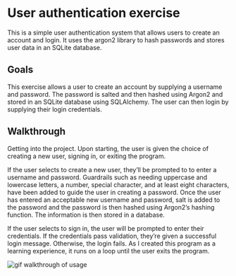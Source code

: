 # User authentication exercise

This is a simple user authentication system that allows users to create an account and login. It uses the argon2 library to hash passwords and stores user data in an SQLite database.

## Goals

This exercise allows a user to create an account by supplying a username and password. The password is salted and then hashed using Argon2 and stored in an SQLite database using SQLAlchemy. The user can then login by supplying their login credentials. 

## Walkthrough

Getting into the project. Upon starting, the user is given the choice of creating a new user, signing in, or exiting the program. 

If the user selects to create a new user, they’ll be prompted to to enter a username and password. Guardrails such as needing uppercase and lowercase letters, a number, special character, and at least eight characters, have been added to guide the user in creating a password. Once the user has entered an acceptable new username and password, salt is added to the password and the password is then hashed using Argon2’s hashing function. The information is then stored in a database. 

If the user selects to sign in, the user will be prompted to enter their credentials. If the credentials pass validation, they’re given a successful login message. Otherwise, the login fails. As I created this program as a learning experience, it runs on a loop until the user exits the program. 

![gif walkthrough of usage](/cap_scratch/walkthrough.gif)